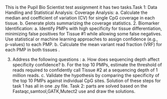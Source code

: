This is the Pupil Bio Scientist test assignment it has two tasks.Task 1: Data Handling and Statistical Analysis: Coverage Analysis:
a. Calculate the median and coefficient of variation (CV) for single CpG coverage
in each tissue.
b. Generate plots summarizing the coverage statistics.
2. Biomarker Identification:
a. Identify PMPs with high specificity for tissue differentiation, minimizing false
positives for Tissue #1 while allowing some false negatives. Use statistical or
machine learning approaches to assign confidence (e.g., p-values) to each PMP.
b. Calculate the mean variant read fraction (VRF) for each PMP in both tissues .

3. Address the following questions :
a. How does sequencing depth affect specificity confidence? 
b. For the top 10 PMPs, estimate the threshold of reads required to confidently
call Tissue #2 at a sequencing depth of 1 million reads. 
c. Validate the hypothesis by comparing the specificity of the top 10 PMPs
against individual CpG sites.
Solution of these steps for task 1 has all in one .py file.
Task 2: parts are solved based on the Fastaqc,samtool,GATK,Mutect2 use and draw the solutions.
